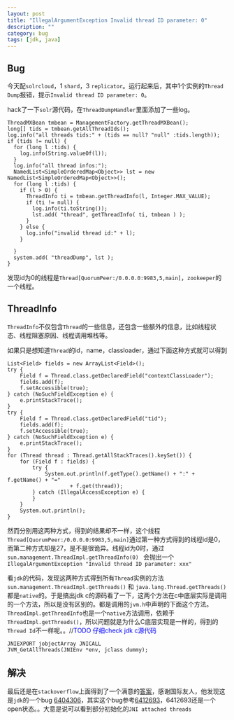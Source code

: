 ```yaml
---
layout: post
title: "IllegalArgumentException Invalid thread ID parameter: 0"
description: ""
category: bug
tags: [jdk, java]
---
```


## Bug

今天配`solrcloud`，1 `shard`，3 `replicator`。运行起来后，其中1个实例的`Thread Dump`报错，提示`Invalid thread ID parameter: 0`。

hack了一下`solr`源代码，在`ThreadDumpHandler`里面添加了一些log。

	ThreadMXBean tmbean = ManagementFactory.getThreadMXBean();
	long[] tids = tmbean.getAllThreadIds();
	log.info("all threads tids:" + (tids == null? "null" :tids.length));
	if (tids != null) {
	  for (long l :tids) {
	    log.info(String.valueOf(l));
	  }
	  log.info("all thread infos:");
	  NamedList<SimpleOrderedMap<Object>> lst = new NamedList<SimpleOrderedMap<Object>>();
	  for (long l :tids) {
	    if (l > 0) {
	      ThreadInfo ti = tmbean.getThreadInfo(l, Integer.MAX_VALUE);
	      if (ti != null) {
	        log.info(ti.toString());
	        lst.add( "thread", getThreadInfo( ti, tmbean ) );
	      }
	    } else {
	      log.info("invalid thread id:" + l);
	    }

	  }
	  system.add( "threadDump", lst );
	}


发现id为0的线程是`Thread[QuorumPeer:/0.0.0.0:9983,5,main]`，`zookeeper`的一个线程。

## ThreadInfo

`ThreadInfo`不仅包含`Thread`的一些信息，还包含一些额外的信息，比如线程状态、线程阻塞原因、线程调用堆栈等。

如果只是想知道`Thread`的id，name，classloader，通过下面这种方式就可以得到

	List<Field> fields = new ArrayList<Field>();
	try {
	    Field f = Thread.class.getDeclaredField("contextClassLoader");
	    fields.add(f);
	    f.setAccessible(true);
	} catch (NoSuchFieldException e) {
	    e.printStackTrace();
	}
	try {
	    Field f = Thread.class.getDeclaredField("tid");
	    fields.add(f);
	    f.setAccessible(true);
	} catch (NoSuchFieldException e) {
	    e.printStackTrace();
	}
	for (Thread thread : Thread.getAllStackTraces().keySet()) {
	    for (Field f : fields) {
	        try {
	            System.out.println(f.getType().getName() + ":" + f.getName() + "=" 
	                    + f.get(thread));
	        } catch (IllegalAccessException e) {
	        }   
	    }   
	    System.out.println();
	}

然而分别用这两种方式，得到的结果却不一样，这个线程`Thread[QuorumPeer:/0.0.0.0:9983,5,main]`通过第一种方式得到的线程id是0，而第二种方式却是27，是不是很诡异。线程id为0时，通过 `sun.management.ThreadImpl.getThreadInfo(0) ` 会抛出一个`IllegalArgumentException "Invalid thread ID parameter: xxx"`

看`jdk`的代码，发现这两种方式得到所有`Thread`实例的方法`sun.management.ThreadImpl.getThreads()` 和 `java.lang.Thread.getThreads()` 都是`native`的。于是搞出jdk c的源码看了一下，这两个方法在c中底层实际是调用的一个方法，所以是没有区别的。都是调用的`jvm.h`中声明的下面这个方法。
`ThreadImpl.getThreadInfo`也是一个`native`方法调用，依赖于`ThreadImpl.getThreads()`，所以问题就是为什么C底层实现是一样的，得到的`Thread Id`不一样呢。。//<span style='color:blue'>TODO 仔细check jdk c源代码</span>

	JNIEXPORT jobjectArray JNICALL
	JVM_GetAllThreads(JNIEnv *env, jclass dummy);


## 解决

最后还是在`stackoverflow`上面得到了一个满意的[答案](http://stackoverflow.com/questions/13081425/invalid-thread-id-parameter-0-java-how-could-this-happen)，感谢国际友人，他发现这是`jdk`的一个bug [6404306](http://bugs.sun.com/bugdatabase/view_bug.do?bug_id=6404306)，其实这个bug参考[6412693](http://bugs.sun.com/bugdatabase/view_bug.do?bug_id=6412693)，6412693还是一个open状态。。大意是说可以看到部分初始化的`JNI attached threads`
